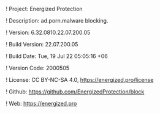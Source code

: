 ! Project: Energized Protection

! Description: ad.porn.malware blocking.

! Version: 6.32.0810.22.07.200.05

! Build Version: 22.07.200.05

! Build Date: Tue, 19 Jul 22 05:05:16 +06

! Version Code: 2000505

! License: CC BY-NC-SA 4.0, https://energized.pro/license

! Github: https://github.com/EnergizedProtection/block

! Web: https://energized.pro
